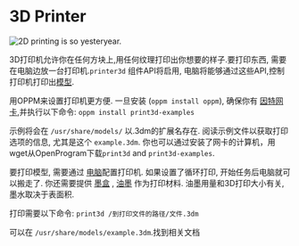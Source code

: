 # 3D Printer

![2D printing is so yesteryear.](oredict:oc:printer)

3D打印机允许你在任何方块上,用任何纹理打印出你想要的样子.要打印东西, 需要在电脑边放一台打印机.`printer3d` 组件API将启用, 电脑将能够通过这些API,控制打印机打印出[模型](print.md).

用OPPM来设置打印机更方便. 一旦安装 (`oppm install oppm`), 确保你有 [因特网卡](../item/internetCard.md),并执行以下命令:
`oppm install print3d-examples`

示例将会在 `/usr/share/models/` 以.3dm的扩展名存在. 阅读示例文件以获取打印选项的信息, 尤其是这个 `example.3dm`. 你也可以通过安装了网卡的计算机，用wget从OpenProgram下载`print3d` and `print3d-examples`.

要打印模型, 需要通过 [电脑](../general/computer.md)配置打印机. 如果设置了循环打印, 开始任务后电脑就可以搬走了. 你还需要提供 [墨盒](../item/inkCartridge.md) , [油墨](../item/chamelium.md) 作为打印材料. 油墨用量和3D打印大小有关, 墨水取决于表面积.

打印需要以下命令:
`print3d /到打印文件的路径/文件.3dm`

可以在 `/usr/share/models/example.3dm`.找到相关文档